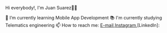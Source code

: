 Hi everybody!, I'm Juan Suarez👋👋

🌱 I’m currently learning Mobile App Development
📚 I'm currently studying Telematics engineering 
📫 How to reach me: [E-mail](mailto://juansebastiansuarez28@gmail.com),[Instagram](https://www.instagram.com/juanse_dev/),[LinkedIn]: 

<!-- 

<ul>
<li>📧[E-mail](mailto://juansebastiansuarez28@gmail.com)</li>
<li>🤳[Instagram](https://www.instagram.com/juanse_dev/)</li>
<li>🔗[LinkedIn]: </li>
</ul> -->

